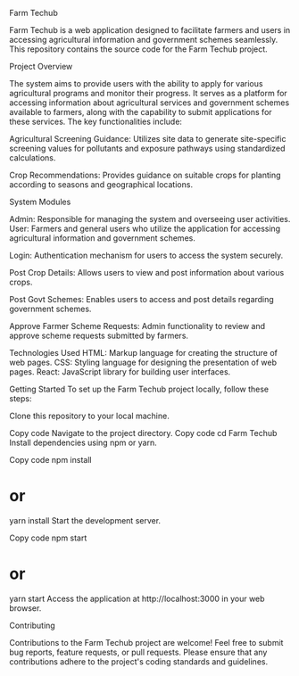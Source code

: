 Farm Techub

Farm Techub is a web application designed to facilitate farmers and users in accessing agricultural information and government schemes seamlessly. This repository contains the source code for the Farm Techub project.

Project Overview

The system aims to provide users with the ability to apply for various agricultural programs and monitor their progress. It serves as a platform for accessing information about agricultural services and government schemes available to farmers, along with the capability to submit applications for these services. The key functionalities include:

Agricultural Screening Guidance: Utilizes site data to generate site-specific screening values for pollutants and exposure pathways using standardized calculations.

Crop Recommendations: Provides guidance on suitable crops for planting according to seasons and geographical locations.

System Modules

Admin: Responsible for managing the system and overseeing user activities.
User: Farmers and general users who utilize the application for accessing agricultural information and government schemes.

Login: Authentication mechanism for users to access the system securely.

Post Crop Details: Allows users to view and post information about various crops.

Post Govt Schemes: Enables users to access and post details regarding government schemes.

Approve Farmer Scheme Requests: Admin functionality to review and approve scheme requests submitted by farmers.

Technologies Used
HTML: Markup language for creating the structure of web pages.
CSS: Styling language for designing the presentation of web pages.
React: JavaScript library for building user interfaces.

Getting Started
To set up the Farm Techub project locally, follow these steps:

Clone this repository to your local machine.

Copy code
Navigate to the project directory.
Copy code
cd Farm Techub
Install dependencies using npm or yarn.

Copy code
npm install
# or
yarn install
Start the development server.

Copy code
npm start
# or
yarn start
Access the application at http://localhost:3000 in your web browser.

Contributing

Contributions to the Farm Techub project are welcome! Feel free to submit bug reports, feature requests, or pull requests. Please ensure that any contributions adhere to the project's coding standards and guidelines.
